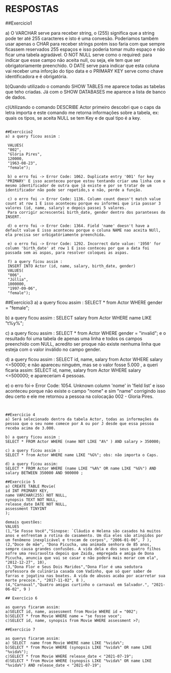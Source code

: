 # RESPOSTAS

##Exercicio1

a) O VARCHAR serve para receber string, o (255) significa que a string pode ter até 255 caracteres e isto é uma convesão. Poderiamos também usar apenas o CHAR para receber strings porém isso faria com que sempre ficassem reservados 255 espaços e isso poderia tomar muito espaço e não ficar uma tabela agradável.
O NOT NULL serve como o required: para indicar que esse campo não aceita null, ou seja, ele tem que ser obrigatoriamente preenchido. 
O DATE serve para indicar que esta coluna vai receber uma inforção do tipo data e o PRIMARY KEY serve como chave identificadora e é obrigatória.

b)Quando utilizado o comando SHOW TABLES me aparece todas as tabelas que teho criadas. Já com o SHOW DATABASES me aparece a lista de banco de dados.

c)Utilizando o comando DESCRIBE Actor primeiro descobri que o caps da letra importa e este comando me retorna informações sobre a tabela, ex: quais os tipos, se aceita NULL se tem Key e de qual tipo é a key.
```

##Exercício2
a) a query ficou assim :

 VALUES(
 "002", 
 "Glória Pires", 
 120000, 
 "1963-08-23", 
 "female");

 b) o erro foi -> Error Code: 1062. Duplicate entry '001' for key 'PRIMARY'	E isso aconteceu porque estou tentando criar uma linha com o mesmo identificador de outra que já existe e por se tratar de um identificador não pode ser repetido,s e não, perde a função.

 c) o erro foi -> Error Code: 1136. Column count doesn't match value count at row 1 E isso aconteceu porque eu informei que iria passar 3 valores (id, name, salary) e depois passei 5 valores.
 Para corrigir acrescentei birth_date, gender dentro dos paranteses do INSERT.

 d) o erro foi -> Error Code: 1364. Field 'name' doesn't have a default value E isso aconteceu porque o coluna NAME nao aceita NUll, ela precisa ser orbigatóriamente preenchida. 

 e) o erro foi -> Error Code: 1292. Incorrect date value: '1950' for column 'birth_date' at row 1 E isso conteceu por que a data foi passada sem as aspas, para resolver coloquei as aspas.

 f) a query ficou assim :
 INSERT INTO Actor (id, name, salary, birth_date, gender)
 VALUES(
 "006", 
 "Júllia", 
 1000000, 
 "1997-09-06", 
 "female");

 ```

##Exercício3
a) a query ficou assim :
SELECT * from Actor WHERE gender = "female";

b) a query ficou assim :
SELECT salary from Actor WHERE name LIKE "t%y%";

c) a query ficou assim :
SELECT * from Actor WHERE gender = "invalid"; 
e o resultado foi uma tabela de apenas uma linha e todos os campos preenchido com NULL, acredito ser proque não existe nenhuma linha que esteja com o valor inválido no campo gender.

d) a query ficou assim : 
SELECT id, name, salary from Actor WHERE salary <=50000; e não apareceu ninguém, mas se o valor fosse 5.000 , a queri ficaria assim: 
SELECT id, name, salary from Actor WHERE salary <=500000; e apareceriam 4 pessoas.

e) o erro foi->	Error Code: 1054. Unknown column 'nome' in 'field list'	e isso aconteceu porque não existe o campo "nome" e sim "name" corrigindo isso deu certo e ele me retornou a pessoa na colocação 002 - Gloria Pires.
 ```
 

##Exercício 4 
a) Será selecionado dentro da tabela Actor, todas as informações da pessoa que o seu nome comece por A ou por J desde que essa pessoa receba acima de 3.000.

b) a query ficou assim :
SELECT * FROM Actor WHERE (name NOT LIKE "A%" ) AND salary > 350000;

c) a query ficou assim : 
SELECT * from Actor WHERE name LIKE "%G%"; obs: não importa o Caps.

d) a query ficou assim:
SELECT * FROM Actor WHERE (name LIKE "%A%" OR name LIKE "%G%") AND salary BETWEEN 350000 AND 900000 ;

##Exercício 5
a) CREATE TABLE Movie(
id INT PRIMARY KEY, 
name VARCHAR(255) NOT NULL, 
synopsis TEXT NOT NULL, 
release_date DATE NOT NULL,
assessment TINYINT
);

demais questões: 
VALUES 
(1,"Se Fosse Você","Sinopse: `Cláudio e Helena são casados há muitos anos e enfrentam a rotina do casamento. Um dia eles são atingidos por um fenômeno inexplicável e trocam de corpos", "2006-01-06", 7 ),
(2,"Doce de mãe", "Dona Picucha, uma animada senhora de 85 anos, sempre causa grandes confusões. A vida dela e dos seus quatro filhos sofre uma reviravolta depois que Zaida, empregada e amiga de Dona Picucha, anuncia que vai se casar e não poderá mais morar com ela", "2012-12-27", 10), 
(3,"Dona Flor e Seus Dois Maridos","Dona Flor é uma sedutora professora de culinária casada com Vadinho, que só quer saber de farras e jogatina nas boates. A vida de abusos acaba por acarretar sua morte precoce.", "2017-11-02", 8 ), 
(4,"Carnaval","Quatro amigas curtinho o carnaval em Salvador.", "2021-06-02", 9 )

## Exercício 6

as querys ficaram assim:
a)SELECT id, name, assessment from Movie WHERE id = "002";
b)SELECT * from Movie WHERE name = "se fosse voce";
c)SELECT id, name, synopsis from Movie WHERE assessment >7;

##Exercício 7 

as querys ficaram assim:
a) SELECT  name from Movie WHERE name LIKE "%vida%";
b)SELECT * from Movie WHERE (synopsis LIKE "%vida%" OR name LIKE "%vida%");
c)SELECT * from Movie WHERE release_date < "2021-07-19";
d)SELECT * from Movie WHERE (synopsis LIKE "%vida%" OR name LIKE "%vida%") AND release_date < "2021-07-19";